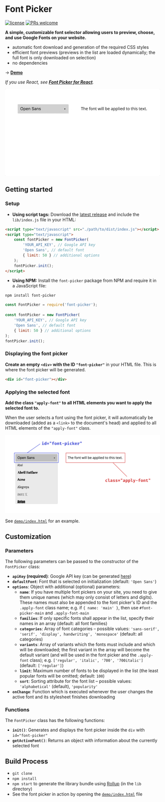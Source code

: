 # Font Picker

[![license](https://img.shields.io/github/license/mashape/apistatus.svg)](https://github.com/smeuli/font-picker/blob/master/LICENSE)
[![PRs welcome](https://img.shields.io/badge/PRs-welcome-brightgreen.svg)](https://github.com/smeuli/font-picker/pulls)

**A simple, customizable font selector allowing users to preview, choose, and use Google Fonts on your website.**

* automatic font download and generation of the required CSS styles
* efficient font previews (previews in the list are loaded dynamically; the full font is only downloaded on selection)
* no dependencies

→ **[Demo](https://smeuli.github.io/font-picker)**

_If you use React, see [**Font Picker for React**](https://github.com/smeuli/font-picker-react)._

<p align="center">
  <img src=".github/demo.gif" width=800 alt="Demo">
</p>


## Getting started

### Setup

* **Using script tags:** Download the [latest release](https://github.com/smeuli/font-picker/releases/latest) and include the `lib/index.js` file in your HTML:

```html
<script type="text/javascript" src="./path/to/dist/index.js"></script>
<script type="text/javascript">
    const fontPicker = new FontPicker(
        'YOUR_API_KEY', // Google API key
        'Open Sans', // default font
        { limit: 50 } // additional options
    );
    fontPicker.init();
</script>
```


* **Using NPM:** Install the `font-picker` package from NPM and require it in a JavaScript file:

```
npm install font-picker
```

```js
const FontPicker = require('font-picker');

const fontPicker = new FontPicker(
    'YOUR_API_KEY', // Google API key
    'Open Sans', // default font
    { limit: 50 } // additional options
);
fontPicker.init();
```


### Displaying the font picker

**Create an empty `<div>` with the ID `"font-picker"`** in your HTML file. This is where the font picker will be generated.

```html
<div id="font-picker"></div>
```


### Applying the selected font

**Add the class `"apply-font"` to all HTML elements you want to apply the selected font to.**

When the user selects a font using the font picker, it will automatically be downloaded (added as a `<link>` to the document's head) and applied to all HTML elements of the `"apply-font"` class.


<p align="center">
  <img src=".github/html-element-names.png" width=800 alt="Class names">
</p>


See [`demo/index.html`](demo/index.html) for an example.


## Customization

### Parameters

The following parameters can be passed to the constructor of the `FontPicker` class:

* **`apiKey` (required)**: Google API key (can be generated [here](https://developers.google.com/fonts/docs/developer_api#APIKey))
* **`defaultFont`**: Font that is selected on initialization (default: `'Open Sans'`)
* **`options`**: Object with additional (optional) parameters:
  * **`name`**: If you have multiple font pickers on your site, you need to give them unique names (which may only consist of letters and digits). These names must also be appended to the font picker's ID and the `.apply-font` class name; e.g. if `{ name: 'main' }`, then use `#font-picker-main` and `.apply-font-main`
  * **`families`**: If only specific fonts shall appear in the list, specify their names in an array (default: all font families)
  * **`categories`**: Array of font categories – possible values: `'sans-serif', 'serif', 'display', handwriting', 'monospace'` (default: all categories)
  * **`variants`**: Array of variants which the fonts must include and which will be downloaded; the first variant in the array will become the default variant (and will be used in the font picker and the `.apply-font` class); e.g. `['regular', 'italic', '700', '700italic']` (default: `['regular']`)
  * **`limit`**: Maximum number of fonts to be displayed in the list (the least popular fonts will be omitted; default: `100`)
  * **`sort`**: Sorting attribute for the font list – possible values: `'alphabetical'` (default), `'popularity'`
* **`onChange`**: Function which is executed whenever the user changes the active font and its stylesheet finishes downloading


### Functions

The `FontPicker` class has the following functions:

* **`init()`**: Generates and displays the font picker inside the `div` with `id="font-picker"`
* **`getActiveFont()`**: Returns an object with information about the currently selected font


## Build Process

* `git clone`
* `npm install`
* `npm start` to generate the library bundle using [Rollup](https://github.com/rollup/rollup) (in the `lib` directory)
* See the font picker in action by opening the [`demo/index.html`](demo/index.html) file